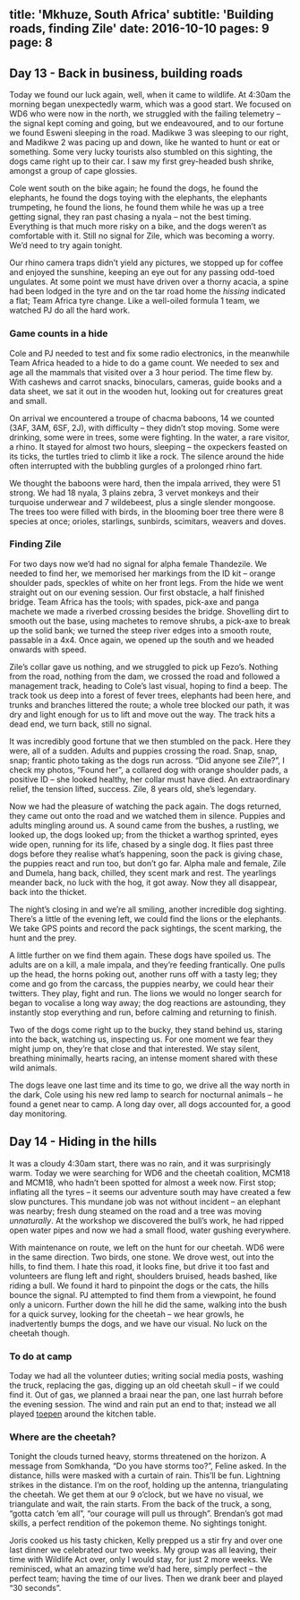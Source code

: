 title: 'Mkhuze, South Africa'
subtitle: 'Building roads, finding Zile'
date: 2016-10-10
pages: 9
page: 8
---

## Day 13 - Back in business, building roads

Today we found our luck again, well, when it came to wildlife. At 4:30am the morning began unexpectedly warm, which was a good start. We focused on WD6 who were now in the north, we struggled with the failing telemetry – the signal kept coming and going, but we endeavoured, and to our fortune we found Esweni sleeping in the road. Madikwe 3 was sleeping to our right, and Madikwe 2 was pacing up and down, like he wanted to hunt or eat or something. Some very lucky tourists also stumbled on this sighting, the dogs came right up to their car. I saw my first grey-headed bush shrike, amongst a group of cape glossies.

Cole went south on the bike again; he found the dogs, he found the elephants, he found the dogs toying with the elephants, the elephants trumpeting, he found the lions, he found them while he was up a tree getting signal, they ran past chasing a nyala – not the best timing. Everything is that much more risky on a bike, and the dogs weren’t as comfortable with it. Still no signal for Zile, which was becoming a worry. We’d need to try again tonight.

Our rhino camera traps didn’t yield any pictures, we stopped up for coffee and enjoyed the sunshine, keeping an eye out for any passing odd-toed ungulates. At some point we must have driven over a thorny acacia, a spine had been lodged in the tyre and on the tar road home the _hissing_ indicated a flat; Team Africa tyre change. Like a well-oiled formula 1 team, we watched PJ do all the hard work.

### Game counts in a hide

Cole and PJ needed to test and fix some radio electronics, in the meanwhile Team Africa headed to a hide to do a game count. We needed to sex and age all the mammals that visited over a 3 hour period. The time flew by. With cashews and carrot snacks, binoculars, cameras, guide books and a data sheet, we sat it out in the wooden hut, looking out for creatures great and small.

On arrival we encountered a troupe of chacma baboons, 14 we counted (3AF, 3AM, 6SF, 2J), with difficulty – they didn’t stop moving. Some were drinking, some were in trees, some were fighting. In the water, a rare visitor, a rhino. It stayed for almost two hours, sleeping – the oxpeckers feasted on its ticks, the turtles tried to climb it like a rock. The silence around the hide often interrupted with the bubbling gurgles of a prolonged rhino fart.

We thought the baboons were hard, then the impala arrived, they were 51 strong. We had 18 nyala, 3 plains zebra, 3 vervet monkeys and their turquoise underwear and 7 wildebeest, plus a single slender mongoose. The trees too were filled with birds, in the blooming boer tree there were 8 species at once; orioles, starlings, sunbirds, scimitars, weavers and doves.

### Finding Zile

For two days now we’d had no signal for alpha female Thandezile. We needed to find her, we memorised her markings from the ID kit – orange shoulder pads, speckles of white on her front legs. From the hide we went straight out on our evening session. Our first obstacle, a half finished bridge. Team Africa has the tools; with spades, pick-axe and panga machete we made a riverbed crossing besides the bridge. Shovelling dirt to smooth out the base, using machetes to remove shrubs, a pick-axe to break up the solid bank; we turned the steep river edges into a smooth route, passable in a 4x4. Once again, we opened up the south and we headed onwards with speed.

Zile’s collar gave us nothing, and we struggled to pick up Fezo’s. Nothing from the road, nothing from the dam, we crossed the road and followed a management track, heading to Cole’s last visual, hoping to find a beep. The track took us deep into a forest of fever trees, elephants had been here, and trunks and branches littered the route; a whole tree blocked our path, it was dry and light enough for us to lift and move out the way. The track hits a dead end, we turn back, still no signal.

It was incredibly good fortune that we then stumbled on the pack. Here they were, all of a sudden. Adults and puppies crossing the road. Snap, snap, snap; frantic photo taking as the dogs run across. “Did anyone see Zile?”, I check my photos, “Found her”, a collared dog with orange shoulder pads, a positive ID – she looked healthy, her collar must have died. An extraordinary relief, the tension lifted, success. Zile, 8 years old, she’s legendary.

Now we had the pleasure of watching the pack again. The dogs returned, they came out onto the road and we watched them in silence. Puppies and adults mingling around us. A sound came from the bushes, a rustling, we looked up, the dogs looked up; from the thicket a warthog sprinted, eyes wide open, running for its life, chased by a single dog. It flies past three dogs before they realise what’s happening, soon the pack is giving chase, the puppies react and run too, but don’t go far. Alpha male and female, Zile and Dumela, hang back, chilled, they scent mark and rest. The yearlings meander back, no luck with the hog, it got away. Now they all disappear, back into the thicket.

The night’s closing in and we’re all smiling, another incredible dog sighting. There’s a little of the evening left, we could find the lions or the elephants. We take GPS points and record the pack sightings, the scent marking, the hunt and the prey.

A little further on we find them again. These dogs have spoiled us. The adults are on a kill, a male impala, and they’re feeding frantically. One pulls up the head, the horns poking out, another runs off with a tasty leg; they come and go from the carcass, the puppies nearby, we could hear their twitters. They play, fight and run. The lions we would no longer search for began to vocalise a long way away; the dog reactions are astounding, they instantly stop everything and run, before calming and returning to finish.

Two of the dogs come right up to the bucky, they stand behind us, staring into the back, watching us, inspecting us. For one moment we fear they might jump on, they’re that close and that interested. We stay silent, breathing minimally, hearts racing, an intense moment shared with these wild animals.

The dogs leave one last time and its time to go, we drive all the way north in the dark, Cole using his new red lamp to search for nocturnal animals – he found a genet near to camp. A long day over, all dogs accounted for, a good day monitoring.

## Day 14 - Hiding in the hills

It was a cloudy 4:30am start, there was no rain, and it was surprisingly warm. Today we were searching for WD6 and the cheetah coalition, MCM18 and MCM18, who hadn’t been spotted for almost a week now. First stop; inflating all the tyres – it seems our adventure south may have created a few slow punctures. This mundane job was not without incident – an elephant was nearby; fresh dung steamed on the road and a tree was moving _unnaturally_. At the workshop we discovered the bull’s work, he had ripped open water pipes and now we had a small flood, water gushing everywhere.

With maintenance on route, we left on the hunt for our cheetah. WD6 were in the same direction. Two birds, one stone. We drove west, out into the hills, to find them. I hate this road, it looks fine, but drive it too fast and volunteers are flung left and right, shoulders bruised, heads bashed, like riding a bull. We found it hard to pinpoint the dogs or the cats, the hills bounce the signal. PJ attempted to find them from a viewpoint, he found only a unicorn. Further down the hill he did the same, walking into the bush for a quick survey, looking for the cheetah – we hear growls, he inadvertently bumps the dogs, and we have our visual. No luck on the cheetah though.

### To do at camp

Today we had all the volunteer duties; writing social media posts, washing the truck, replacing the gas, digging up an old cheetah skull – if we could find it. Out of gas, we planned a braai near the pan, one last hurrah before the evening session. The wind and rain put an end to that; instead we all played [toepen](https://en.wikipedia.org/wiki/Toepen) around the kitchen table.

### Where are the cheetah?

Tonight the clouds turned heavy, storms threatened on the horizon. A message from Somkhanda, “Do you have storms too?”, Feline asked. In the distance, hills were masked with a curtain of rain. This’ll be fun. Lightning strikes in the distance. I’m on the roof, holding up the antenna, triangulating the cheetah. We get them at our 9 o’clock, but we have no visual, we triangulate and wait, the rain starts. From the back of the truck, a song, “gotta catch ’em all”, “our courage will pull us through”. Brendan’s got mad skills, a perfect rendition of the pokemon theme. No sightings tonight.

Joris cooked us his tasty chicken, Kelly prepped us a stir fry and over one last dinner we celebrated our two weeks. My group was all leaving, their time with Wildlife Act over, only I would stay, for just 2 more weeks. We reminisced, what an amazing time we’d had here, simply perfect – the perfect team; having the time of our lives. Then we drank beer and played “30 seconds”.
